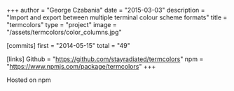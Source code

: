 +++
author = "George Czabania"
date = "2015-03-03"
description = "Import and export between multiple terminal colour scheme formats"
title = "termcolors"
type = "project"
image = "/assets/termcolors/color_columns.jpg"

[commits]
    first = "2014-05-15"
    total = "49"

[links]
    Github = "https://github.com/stayradiated/termcolors"
    npm = "https://www.npmjs.com/package/termcolors"
+++

Hosted on npm

